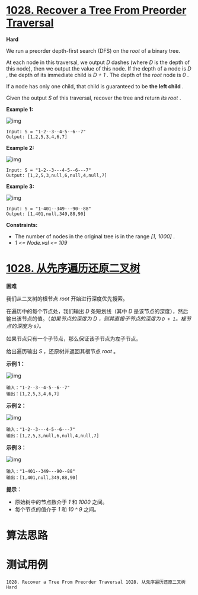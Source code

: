 # [1028. Recover a Tree From Preorder Traversal][enTitle]

**Hard**

We run a preorder depth-first search (DFS) on the  *root*  of a binary tree.

At each node in this traversal, we output  *D*  dashes (where  *D*  is the depth of this node), then we output the value of this node. If the depth of a node is  *D* , the depth of its immediate child is  *D + 1* . The depth of the  *root*  node is  *0* .

If a node has only one child, that child is guaranteed to be **the left child** .

Given the output  *S*  of this traversal, recover the tree and return  *its*   *root* .



**Example 1:** 

![img](https://assets.leetcode.com/uploads/2019/04/08/recover-a-tree-from-preorder-traversal.png)

```
Input: S = "1-2--3--4-5--6--7"
Output: [1,2,5,3,4,6,7]

```

**Example 2:** 

![img](https://assets.leetcode.com/uploads/2019/04/11/screen-shot-2019-04-10-at-114101-pm.png)

```
Input: S = "1-2--3---4-5--6---7"
Output: [1,2,5,3,null,6,null,4,null,7]

```

**Example 3:** 

![img](https://assets.leetcode.com/uploads/2019/04/11/screen-shot-2019-04-10-at-114955-pm.png)

```
Input: S = "1-401--349---90--88"
Output: [1,401,null,349,88,90]

```



**Constraints:** 

- The number of nodes in the original tree is in the range  *[1, 1000]* . 
-  *1 <= Node.val <= 109* 


# [1028. 从先序遍历还原二叉树][cnTitle]

**困难**

我们从二叉树的根节点  *root*  开始进行深度优先搜索。

在遍历中的每个节点处，我们输出  *D*  条短划线（其中  *D*  是该节点的深度），然后输出该节点的值。（<em>如果节点的深度为  *D* ，则其直接子节点的深度为 <code>D + 1</code>。根节点的深度为 <code>0</code>）。</em>

如果节点只有一个子节点，那么保证该子节点为左子节点。

给出遍历输出  *S* ，还原树并返回其根节点  *root* 。



**示例 1：** 

![img](https://assets.leetcode-cn.com/aliyun-lc-upload/uploads/2019/04/12/recover-a-tree-from-preorder-traversal.png)

```
输入："1-2--3--4-5--6--7"
输出：[1,2,5,3,4,6,7]

```

**示例 2：** 

![img](https://assets.leetcode-cn.com/aliyun-lc-upload/uploads/2019/04/12/screen-shot-2019-04-10-at-114101-pm.png)

```
输入："1-2--3---4-5--6---7"
输出：[1,2,5,3,null,6,null,4,null,7]

```

**示例 3：** 

![img](https://assets.leetcode-cn.com/aliyun-lc-upload/uploads/2019/04/12/screen-shot-2019-04-10-at-114955-pm.png)

```
输入："1-401--349---90--88"
输出：[1,401,null,349,88,90]

```



**提示：** 

- 原始树中的节点数介于  *1*  和  *1000*  之间。 
- 每个节点的值介于  *1*  和  *10 ^ 9*  之间。




# 算法思路

# 测试用例
```
1028. Recover a Tree From Preorder Traversal 1028. 从先序遍历还原二叉树 Hard
```

[enTitle]: https://leetcode.com/problems/recover-a-tree-from-preorder-traversal/
[cnTitle]: https://leetcode-cn.com/problems/recover-a-tree-from-preorder-traversal/
